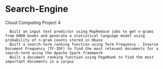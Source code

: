 # Search-Engine
Cloud Computing Project 4


      Built an input text predictor using MapReduce jobs to get n-grams from 6000 books and generate a statistical language model using probability of n-gram counts stored in Hbase 
      Built a search-term ranking function using Term Frequency - Inverse Document Frequency (TF-IDF) to find the most relevant documents for a search-term using the Apache Spark framework
      Built a document ranking function using PageRank to find the most important documents in a corpus

